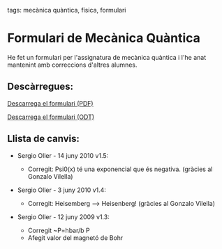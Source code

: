 tags: mecànica quàntica, física, formulari

# Formulari de Mecànica Quàntica

He fet un formulari per l'assignatura de mecànica quàntica i l'he anat 
mantenint amb correccions d'altres alumnes.

## Descàrregues:

[Descarrega el formulari (PDF)](/assets/files/2010/formulariMQ.pdf)

[Descarrega el formulari (ODT)](/assets/files/2010/formulariMQ.odt)


## Llista de canvis:

-  Sergio Oller - 14 juny 2010 v1.5:

   - Corregit: Psi0(x) té una exponencial que és negativa. (gràcies al Gonzalo Vilella)

-  Sergio Oller - 3 juny 2010 v1.4:

   - Corregit: Heisemberg –> Heisenberg! (gràcies al Gonzalo Vilella)

-  Sergio Oller - 12 juny 2009 v1.3:
   - Corregit ~P=hbar/b P
   - Afegit valor del magnetó de Bohr
